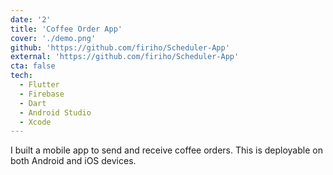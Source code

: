```yaml
---
date: '2'
title: 'Coffee Order App'
cover: './demo.png'
github: 'https://github.com/firiho/Scheduler-App'
external: 'https://github.com/firiho/Scheduler-App'
cta: false
tech:
  - Flutter
  - Firebase
  - Dart
  - Android Studio
  - Xcode
---
```


I built a mobile app to send and receive coffee orders. This is deployable on both Android and iOS devices.
